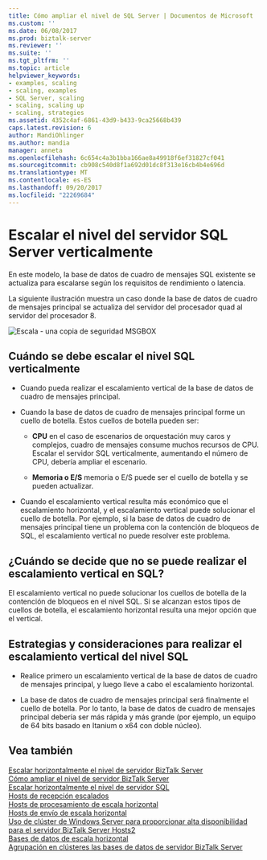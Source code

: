 ```yaml
---
title: Cómo ampliar el nivel de SQL Server | Documentos de Microsoft
ms.custom: ''
ms.date: 06/08/2017
ms.prod: biztalk-server
ms.reviewer: ''
ms.suite: ''
ms.tgt_pltfrm: ''
ms.topic: article
helpviewer_keywords:
- examples, scaling
- scaling, examples
- SQL Server, scaling
- scaling, scaling up
- scaling, strategies
ms.assetid: 4352c4af-6861-43d9-b433-9ca25668b439
caps.latest.revision: 6
author: MandiOhlinger
ms.author: mandia
manager: anneta
ms.openlocfilehash: 6c654c4a3b1bba166ae8a49918f6ef31827cf041
ms.sourcegitcommit: cb908c540d8f1a692d01dc8f313e16cb4b4e696d
ms.translationtype: MT
ms.contentlocale: es-ES
ms.lasthandoff: 09/20/2017
ms.locfileid: "22269684"
---
```

# <a name="scaling-up-the-sql-server-tier"></a>Escalar el nivel del servidor SQL Server verticalmente
En este modelo, la base de datos de cuadro de mensajes SQL existente se actualiza para escalarse según los requisitos de rendimiento o latencia.  
  
 La siguiente ilustración muestra un caso donde la base de datos de cuadro de mensajes principal se actualiza del servidor del procesador quad al servidor del procesador 8.  
  
 ![Escala &#45; una copia de seguridad MSGBOX](../core/media/scaleupmsgbox2.gif "ScaleUpMsgBox2")  
  
## <a name="when-to-scale-up-the-sql-tier"></a>Cuándo se debe escalar el nivel SQL verticalmente  
  
-   Cuando pueda realizar el escalamiento vertical de la base de datos de cuadro de mensajes principal.  
  
-   Cuando la base de datos de cuadro de mensajes principal forme un cuello de botella. Estos cuellos de botella pueden ser:  
  
    -   **CPU** en el caso de escenarios de orquestación muy caros y complejos, cuadro de mensajes consume muchos recursos de CPU. Escalar el servidor SQL verticalmente, aumentando el número de CPU, debería ampliar el escenario.  
  
    -   **Memoria o E/S** memoria o E/S puede ser el cuello de botella y se pueden actualizar.  
  
-   Cuando el escalamiento vertical resulta más económico que el escalamiento horizontal, y el escalamiento vertical puede solucionar el cuello de botella. Por ejemplo, si la base de datos de cuadro de mensajes principal tiene un problema con la contención de bloqueos de SQL, el escalamiento vertical no puede resolver este problema.  
  
## <a name="when-do-you-decide-sql-cannot-scale-up"></a>¿Cuándo se decide que no se puede realizar el escalamiento vertical en SQL?  
 El escalamiento vertical no puede solucionar los cuellos de botella de la contención de bloqueos en el nivel SQL. Si se alcanzan estos tipos de cuellos de botella, el escalamiento horizontal resulta una mejor opción que el vertical.  
  
## <a name="strategies-and-considerations-for-scaling-up-the-sql-tier"></a>Estrategias y consideraciones para realizar el escalamiento vertical del nivel SQL  
  
-   Realice primero un escalamiento vertical de la base de datos de cuadro de mensajes principal, y luego lleve a cabo el escalamiento horizontal.  
  
-   La base de datos de cuadro de mensajes principal será finalmente el cuello de botella. Por lo tanto, la base de datos de cuadro de mensajes principal debería ser más rápida y más grande (por ejemplo, un equipo de 64 bits basado en Itanium o x64 con doble núcleo).  
  
## <a name="see-also"></a>Vea también  
 [Escalar horizontalmente el nivel de servidor BizTalk Server](../core/scaling-out-the-biztalk-server-tier.md)   
 [Cómo ampliar el nivel de servidor BizTalk Server](../core/scaling-up-the-biztalk-server-tier.md)   
 [Escalar horizontalmente el nivel de servidor SQL](../core/scaling-out-the-sql-server-tier.md)   
 [Hosts de recepción escalados](../core/scaled-out-receiving-hosts.md)   
 [Hosts de procesamiento de escala horizontal](../core/scaled-out-processing-hosts.md)   
 [Hosts de envío de escala horizontal](../core/scaled-out-sending-hosts.md)   
 [Uso de clúster de Windows Server para proporcionar alta disponibilidad para el servidor BizTalk Server Hosts2](../core/use-windows-cluster-to-provide-high-availability-for-biztalk-hosts.md)   
 [Bases de datos de escala horizontal](../core/scaled-out-databases.md)   
 [Agrupación en clústeres las bases de datos de servidor BizTalk Server](../core/clustering-the-biztalk-server-databases1.md)